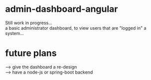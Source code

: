 # admin-dashboard-angular
Still work in progress...  
a basic administrator dashboard, to view users that are "logged in" a system...  

# future plans  
--> give the dashboard a re-design  
--> have a node-js or spring-boot backend  

